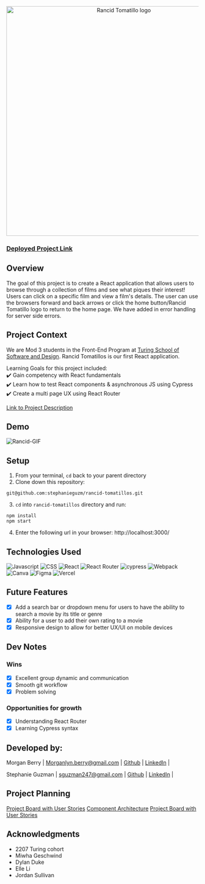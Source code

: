 <p align="center">
<img width='600' alt='Rancid Tomatillo logo' src='https://user-images.githubusercontent.com/102934145/197621931-ded88980-4f88-4bb1-84e4-be58c42da9ac.png'>
</p>

### [Deployed Project Link](https://rancid-tomatillos-fawn.vercel.app/)

## Overview
The goal of this project is to create a React application that allows users to browse through a collection of films and see what piques their interest!  Users can click on a specific film and view a film's details.  The user can use the browsers forward and back arrows or click the home button/Rancid Tomatillo logo to return to the home page.  We have added in error handling for server side errors.

## Project Context
We are Mod 3 students in the Front-End Program at [Turing School of Software and Design](https://frontend.turing.edu/). Rancid Tomatillos is our first React application.

Learning Goals for this project included:      
✔️ Gain competency with React fundamentals      
✔️ Learn how to test React components & asynchronous JS using Cypress <br>
✔️ Create a multi page UX using React Router 

[Link to Project Description](https://frontend.turing.edu/projects/module-3/rancid-tomatillos-v3.html)

## Demo
![Rancid-GIF](https://user-images.githubusercontent.com/102934145/197630398-8886b036-35c8-4702-9972-b2617900b4d5.gif)

## Setup
1. From your terminal, `cd` back to your parent directory
2. Clone down this repository:
  ```
  git@github.com:stephanieguzm/rancid-tomatillos.git
  ```
3. `cd` into `rancid-tomatillos` directory and run:
  ```
  npm install
  npm start
  ```
4. Enter the following url in your browser: http://localhost:3000/

## Technologies Used
![Javascript](https://img.shields.io/badge/JavaScript-323330?style=for-the-badge&logo=javascript&logoColor=F7DF1E) 
![CSS](https://img.shields.io/badge/CSS3-1572B6?style=for-the-badge&logo=css3&logoColor=white) 
![React](https://img.shields.io/badge/react-%2320232a.svg?style=for-the-badge&logo=react&logoColor=%2361DAFB) 
![React Router](https://img.shields.io/badge/React_Router-CA4245?style=for-the-badge&logo=react-router&logoColor=white) 
![cypress](https://img.shields.io/badge/-cypress-%23E5E5E5?style=for-the-badge&logo=cypress&logoColor=058a5e) 
![Webpack](https://img.shields.io/badge/webpack-%238DD6F9.svg?style=for-the-badge&logo=webpack&logoColor=black) 
![Canva](https://img.shields.io/badge/Canva-%2300C4CC.svg?style=for-the-badge&logo=Canva&logoColor=white) 
![Figma](https://img.shields.io/badge/figma-%23F24E1E.svg?style=for-the-badge&logo=figma&logoColor=white)
![Vercel](https://img.shields.io/badge/vercel-%23000000.svg?style=for-the-badge&logo=vercel&logoColor=white)

## Future Features
- [x] Add a search bar or dropdown menu for users to have the ability to search a movie by its title or genre
- [x] Ability for a user to add their own rating to a movie
- [x] Responsive design to allow for better UX/UI on mobile devices

## Dev Notes
### Wins
- [x] Excellent group dynamic and communication
- [x] Smooth git workflow
- [X] Problem solving

### Opportunities for growth
- [x] Understanding React Router
- [x] Learning Cypress syntax

## Developed by:
Morgan Berry |
Morganlyn.berry@gmail.com |
[Github](https://github.com/Mlberry0205) |
[LinkedIn](https://www.linkedin.com/in/morgan-lyn-berry/) |

Stephanie Guzman |
sguzman247@gmail.com |
[Github](https://github.com/stephanieguzm) |
[LinkedIn](https://www.linkedin.com/in/stephanie-guzman-sdsw/) |

## Project Planning 
[Project Board with User Stories](https://github.com/users/stephanieguzm/projects/2)
[Component Architecture](https://excalidraw.com/#json=gMohsSoc8PtHXaYrIagxB,sb-h9i_eIiau7aoGAmxyqg) 
[Project Board with User Stories](https://github.com/users/stephanieguzm/projects/2) 

## Acknowledgments 
- 2207 Turing cohort
- Miwha Geschwind
- Dylan Duke
- Elle Li
- Jordan Sullivan




